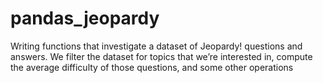 # pandas_jeopardy
Writing functions that investigate a dataset of Jeopardy! questions and answers. We filter the dataset for topics that we’re interested in, compute the average difficulty of those questions, and some other operations
